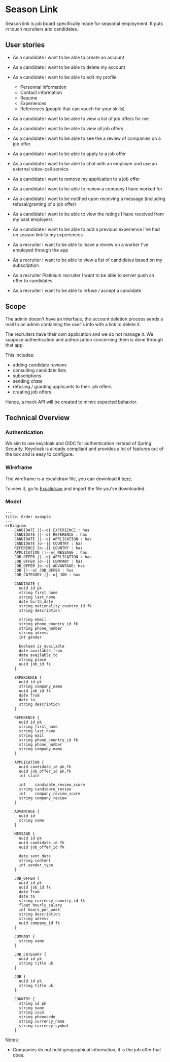 # Season Link

Season link is job board specifically made for seasonal employment. It puts in touch recruiters and candidates.

## User stories

- As a candidate I want to be able to create an account
- As a candidate I want to be able to delete my account
- As a candidate I want to be able to edit my profile
  - Personnal information
  - Contact information
  - Resume
  - Experiences
  - References (people that can vouch for your skills)
- As a candidate I want to be able to view a list of job offers for me
- As a candidate I want to be able to view all job offers
- As a candidate I want to be able to see the a review of companies on a job offer
- As a candidate I want to be able to apply to a job offer
- As a candidate I want to be able to chat with an employer and use an external video-call service
- As a candidate I want to remove my application to a job offer
- As a candidate I want to be able to review a company I have worked for
- As a candidate I want to be notified upon receiving a message (including refusal/granting of a job offer)
- As a candidate I want to be able to view the ratings I have received from my past employers
- As a candidate I want to be able to add a previous experience I've had on season link to my experiences

- As a recruiter I want to be able to leave a review on a worker I've employed through the app
- As a recruiter I want to be able to view a list of candidates based on my subscription
- As a recruiter Platinium recruiter I want to be able to server push an offer to candidates
- As a recruiter I want to be able to refuse / accept a candidate

## Scope

The admin doesn't have an interface, the account deletion process sends a mail to an admin containing the user's info with a link to delete it.

The recruiters have their own application and we do not manage it. We suppose authentication and authorization concerning them is done through that app.

This includes:

- adding candidate reviews
- consulting candidate lists
- subscriptions
- sending chats
- refusing / granting applicants to their job offers
- creating job offers

Hence, a mock API will be created to mimic expected behavior.

## Technical Overview

### Authentication

We aim to use keycloak and OIDC for authentication instead of Spring Security. Keycloak is already compliant and provides a lot of features out of the box and is easy to configure.

### Wireframe

The wireframe is a excalidraw file, you can download it <a id="raw-url" href="https://raw.githubusercontent.com/season-link/docs/main/assets/2023-10-02-18h13.excalidraw">here</a>.

To view it, go to [Excalidraw](https://excalidraw.com/) and import the file you've downloaded.

### Model

```mermaid
---
title: Order example
---
erDiagram
    CANDIDATE ||--o{ EXPERIENCE : has
    CANDIDATE ||--o{ REFERENCE : has
    CANDIDATE ||--o{ APPLICATION : has
    CANDIDATE }o--|| COUNTRY : has
    REFERENCE }o--|| COUNTRY : has
    APPLICATION ||--o{ MESSAGE : has
    JOB_OFFER ||--o{ APPLICATION : has
    JOB_OFFER }o--|| COMPANY : has
    JOB_OFFER }o--o{ ADVANTAGE: has
    JOB ||--o{ JOB_OFFER : has
    JOB_CATEGORY ||--o{ JOB : has

    CANDIDATE {
      uuid id pk
      string first_name
      string last_name
      date birth_date
      string nationality_country_id fk
      string description

      string email
      string phone_country_id fk
      string phone_number
      string adress
      int gender 

      boolean is_available
      date available_from
      date available_to
      string place
      uuid job_id fk
    }

    EXPERIENCE {
      uuid id pk
      string company_name
      uuid job_id fk
      date from
      date to
      string description
    }

    REFERENCE {
      uuid id pk
      string first_name
      string last_name
      string mail
      string phone_country_id fk
      string phone_number
      string company_name
    }

    APPLICATION {
      uuid candidate_id pk,fk
      uuid job_offer_id pk,fk
      int state

      int    candidate_review_score
      string candidate_review
      int    company_review_score
      string company_review
    }

    ADVANTAGE {
      uuid id
      string name
    }

    MESSAGE {
      uuid id pk
      uuid candidate_id fk
      uuid job_offer_id fk

      date sent_date
      string content
      int sender_type
    }

    JOB_OFFER {
      uuid id pk
      uuid job_id fk
      date from
      date to
      string currency_country_id fk
      float hourly_salary
      int hours_per_week
      string description
      string adress
      uuid company_id fk
    }

    COMPANY {
      string name
    }

    JOB_CATEGORY {
      uuid id pk
      string title uk
    }

    JOB {
      uuid id pk
      string title uk
    }

    COUNTRY {
      string id pk
      string name
      string iso3
      string phonecode
      string currency_name
      string currency_symbol      
    }
```

Notes:

- Companies do not hold geographical information, it is the job offer that does.
